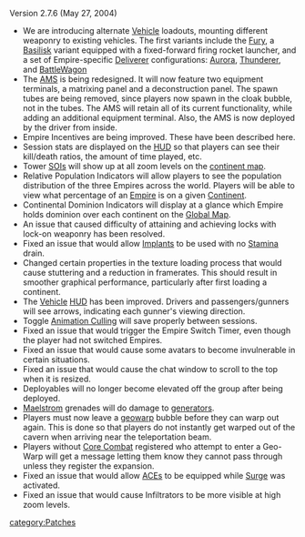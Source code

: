 Version 2.7.6 (May 27, 2004)

- We are introducing alternate [Vehicle](Vehicle.md "wikilink") loadouts,
  mounting different weaponry to existing vehicles. The first variants
  include the [Fury](Fury.md "wikilink"), a
  [Basilisk](Basilisk.md "wikilink") variant equipped with a
  fixed-forward firing rocket launcher, and a set of Empire-specific
  [Deliverer](Deliverer.md "wikilink") configurations:
  [Aurora](Aurora.md "wikilink"), [Thunderer](Thunderer.md "wikilink"), and
  [BattleWagon](Raider.md "wikilink")
- The [AMS](AMS.md "wikilink") is being redesigned. It will now feature
  two equipment terminals, a matrixing panel and a deconstruction
  panel. The spawn tubes are being removed, since players now spawn in
  the cloak bubble, not in the tubes. The AMS will retain all of its
  current functionality, while adding an additional equipment
  terminal. Also, the AMS is now deployed by the driver from inside.
- Empire Incentives are being improved. These have been described
  here.
- Session stats are displayed on the [HUD](HUD.md "wikilink") so that
  players can see their kill/death ratios, the amount of time played,
  etc.
- Tower [SOIs](SOI.md "wikilink") will show up at all zoom levels on the
  [continent map](Overhead_Map.md "wikilink").
- Relative Population Indicators will allow players to see the
  population distribution of the three Empires across the world.
  Players will be able to view what percentage of an
  [Empire](Empire.md "wikilink") is on a given
  [Continent](Continent.md "wikilink").
- Continental Dominion Indicators will display at a glance which
  Empire holds dominion over each continent on the [Global
  Map](Global_Map.md "wikilink").
- An issue that caused difficulty of attaining and achieving locks
  with lock-on weaponry has been resolved.
- Fixed an issue that would allow [Implants](Implants.md "wikilink") to
  be used with no [Stamina](Stamina.md "wikilink") drain.
- Changed certain properties in the texture loading process that would
  cause stuttering and a reduction in framerates. This should result
  in smoother graphical performance, particularly after first loading
  a continent.
- The [Vehicle](Vehicle.md "wikilink") [HUD](HUD.md "wikilink") has been
  improved. Drivers and passengers/gunners will see arrows, indicating
  each gunner's viewing direction.
- Toggle [Animation Culling](Animation_Culling.md "wikilink") will save
  properly between sessions.
- Fixed an issue that would trigger the Empire Switch Timer, even
  though the player had not switched Empires.
- Fixed an issue that would cause some avatars to become invulnerable
  in certain situations.
- Fixed an issue that would cause the chat window to scroll to the top
  when it is resized.
- Deployables will no longer become elevated off the group after being
  deployed.
- [Maelstrom](Maelstrom.md "wikilink") grenades will do damage to
  [generators](generator.md "wikilink").
- Players must now leave a [geowarp](geowarp.md "wikilink") bubble before
  they can warp out again. This is done so that players do not
  instantly get warped out of the cavern when arriving near the
  teleportation beam.
- Players without [Core Combat](Core_Combat.md "wikilink") registered who
  attempt to enter a Geo-Warp will get a message letting them know
  they cannot pass through unless they register the expansion.
- Fixed an issue that would allow [ACEs](ACE.md "wikilink") to be
  equipped while [Surge](Surge.md "wikilink") was activated.
- Fixed an issue that would cause Infiltrators to be more visible at
  high zoom levels.

[category:Patches](category:Patches.md "wikilink")
